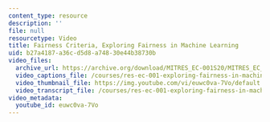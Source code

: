 ```yaml
---
content_type: resource
description: ''
file: null
resourcetype: Video
title: Fairness Criteria, Exploring Fairness in Machine Learning
uid: b27a4187-a36c-d5d8-a748-30e44b38730b
video_files:
  archive_url: https://archive.org/download/MITRES_EC-001S20/MITRES_EC_001S20_video05_300k.mp4
  video_captions_file: /courses/res-ec-001-exploring-fairness-in-machine-learning-for-international-development-spring-2020/ce6622c7136e553eae1cf18a38849047_euwc0va-7Vo.vtt
  video_thumbnail_file: https://img.youtube.com/vi/euwc0va-7Vo/default.jpg
  video_transcript_file: /courses/res-ec-001-exploring-fairness-in-machine-learning-for-international-development-spring-2020/00dd52b120b8732b9a571fde9a4bab79_euwc0va-7Vo.pdf
video_metadata:
  youtube_id: euwc0va-7Vo
---
```

